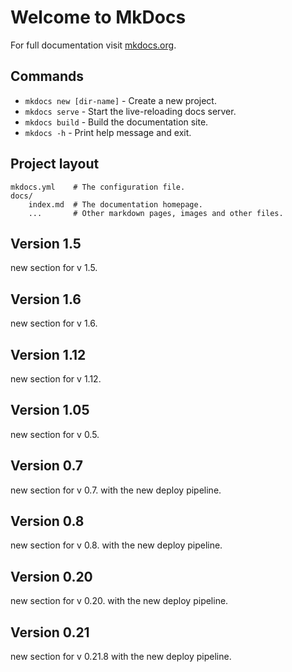 # Welcome to MkDocs

For full documentation visit [mkdocs.org](https://www.mkdocs.org).

## Commands

* `mkdocs new [dir-name]` - Create a new project.
* `mkdocs serve` - Start the live-reloading docs server.
* `mkdocs build` - Build the documentation site.
* `mkdocs -h` - Print help message and exit.

## Project layout

    mkdocs.yml    # The configuration file.
    docs/
        index.md  # The documentation homepage.
        ...       # Other markdown pages, images and other files.

## Version 1.5

new section for v 1.5.

## Version 1.6

new section for v 1.6.

## Version 1.12

new section for v 1.12.

## Version 1.05

new section for v 0.5.

## Version 0.7

new section for v 0.7.
with the new deploy pipeline.

## Version 0.8

new section for v 0.8.
with the new deploy pipeline.

## Version 0.20

new section for v 0.20.
with the new deploy pipeline.

## Version 0.21

new section for v 0.21.8
with the new deploy pipeline.
